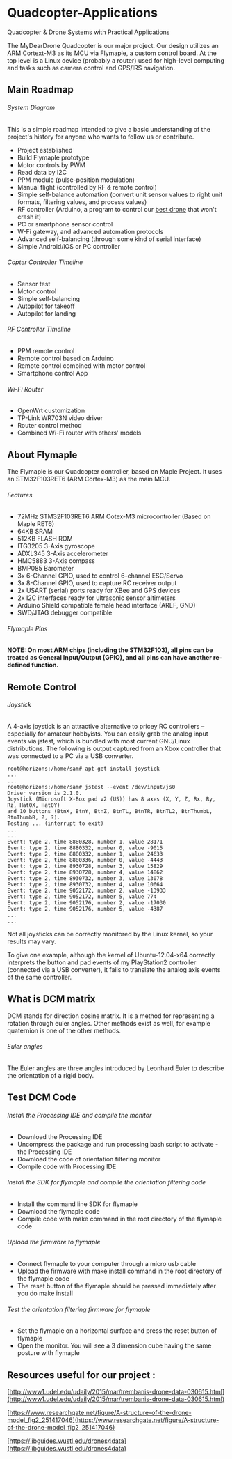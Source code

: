 # Quadcopter-Applications
Quadcopter &amp; Drone Systems with Practical Applications

The MyDearDrone Quadcopter is our major project. Our design utilizes an ARM Cortext-M3 as its MCU via Flymaple, a custom control board. At the top level is a Linux device (probably a router) used for high-level computing and tasks such as camera control and GPS/IRS navigation. 
## Main Roadmap
###### System Diagram
This is a simple roadmap intended to give a basic understanding of the project's history for anyone who wants to follow us or contribute. 
- Project established
- Build Flymaple prototype
- Motor controls by PWM
- Read data by I2C
- PPM module (pulse-position modulation)
- Manual flight (controlled by RF & remote control)
- Simple self-balance automation (convert unit sensor values to right unit formats, filtering values, and process values)
- RF controller (Arduino, a program to control our [best drone](https://mydeardrone.com/) that won't crash it)
- PC or smartphone sensor control
- W-Fi gateway, and advanced automation protocols
- Advanced self-balancing (through some kind of serial interface)
- Simple Android/iOS or PC controller
###### Copter Controller Timeline
- Sensor test
- Motor control
- Simple self-balancing
- Autopilot for takeoff
- Autopilot for landing
###### RF Controller Timeline
- PPM remote control
- Remote control based on Arduino
- Remote control combined with motor control
- Smartphone control App
###### Wi-Fi Router
- OpenWrt customization
- TP-Link WR703N video driver
- Router control method
- Combined Wi-Fi router with others' models
## About Flymaple
The Flymaple is our Quadcopter controller, based on Maple Project. It uses an STM32F103RET6 (ARM Cortex-M3) as the main MCU.
###### Features
- 72MHz STM32F103RET6 ARM Cotex-M3 microcontroller (Based on Maple RET6)
- 64KB SRAM
- 512KB FLASH ROM
- ITG3205 3-Axis gyroscope
- ADXL345 3-Axis accelerometer
- HMC5883 3-Axis compass
- BMP085 Barometer
- 3x 6-Channel GPIO, used to control 6-channel ESC/Servo
- 3x 8-Channel GPIO, used to capture RC receiver output
- 2x USART (serial) ports ready for XBee and GPS devices
- 2x I2C interfaces ready for ultrasonic sensor altimeters
- Arduino Shield compatible female head interface (AREF, GND)
- SWD/JTAG debugger compatible
###### Flymaple Pins
**NOTE: On most ARM chips (including the STM32F103), all pins can be treated as General Input/Output (GPIO), and all pins can have another re-defined function.** 
## Remote Control
###### Joystick
A 4-axis joystick is an attractive alternative to pricey RC controllers – especially for amateur hobbyists. You can easily grab the analog input events via jstest, which is bundled with most current GNU/Linux distributions.
The following is output captured from an Xbox controller that was connected to a PC via a USB converter. 
```
root@horizons:/home/sam# apt-get install joystick
...
...
root@horizons:/home/sam# jstest --event /dev/input/js0
Driver version is 2.1.0.
Joystick (Microsoft X-Box pad v2 (US)) has 8 axes (X, Y, Z, Rx, Ry, Rz, Hat0X, Hat0Y)
and 10 buttons (BtnX, BtnY, BtnZ, BtnTL, BtnTR, BtnTL2, BtnThumbL, BtnThumbR, ?, ?).
Testing ... (interrupt to exit)
...
...
Event: type 2, time 8880328, number 1, value 28171
Event: type 2, time 8880332, number 0, value -9015
Event: type 2, time 8880332, number 1, value 24633
Event: type 2, time 8880336, number 0, value -4443
Event: type 2, time 8930728, number 3, value 15829
Event: type 2, time 8930728, number 4, value 14862
Event: type 2, time 8930732, number 3, value 13078
Event: type 2, time 8930732, number 4, value 10664
Event: type 2, time 9052172, number 2, value -13933
Event: type 2, time 9052172, number 5, value 774
Event: type 2, time 9052176, number 2, value -17030
Event: type 2, time 9052176, number 5, value -4387
...
...
```
Not all joysticks can be correctly monitored by the Linux kernel, so your results may vary.

To give one example, although the kernel of Ubuntu-12.04-x64 correctly interprets the button and pad events of my PlayStation2 controller (connected via a USB converter), it fails to translate the analog axis events of the same controller. 
## What is DCM matrix
DCM stands for direction cosine matrix. It is a method for representing a rotation through euler angles. Other methods exist as well, for example quaternion is one of the other methods.
###### Euler angles
The Euler angles are three angles introduced by Leonhard Euler to describe the orientation of a rigid body.
## Test DCM Code
###### Install the Processing IDE and compile the monitor
- Download the Processing IDE
- Uncompress the package and run processing bash script to activate - the Processing IDE 
- Download the code of orientation filtering monitor
- Compile code with Processing IDE
###### Install the SDK for flymaple and compile the orientation filtering code
- Install the command line SDK for flymaple
- Download the flymaple code
- Compile code with make command in the root directory of the flymaple code
###### Upload the firmware to flymaple
- Connect flymaple to your computer through a micro usb cable
- Upload the firmware with make install command in the root directory of the flymaple code
- The reset button of the flymaple should be pressed immediately after you do make install  
###### Test the orientation filtering firmware for flymaple
- Set the flymaple on a horizontal surface and press the reset button of flymaple
- Open the monitor. You will see a 3 dimension cube having the same posture with flymaple
## Resources useful for our project :

[http://www1.udel.edu/udaily/2015/mar/trembanis-drone-data-030615.html](http://www1.udel.edu/udaily/2015/mar/trembanis-drone-data-030615.html)

[https://www.researchgate.net/figure/A-structure-of-the-drone-model_fig2_251417046](https://www.researchgate.net/figure/A-structure-of-the-drone-model_fig2_251417046)

[https://libguides.wustl.edu/drones4data](https://libguides.wustl.edu/drones4data)
